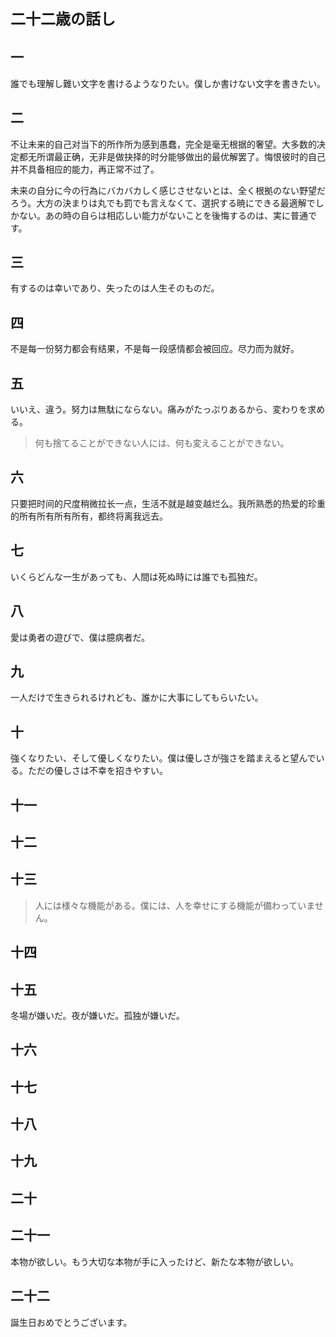 **<font size=5>二十二歳の話し</font>**

## 一

誰でも理解し難い文字を書けるようなりたい。僕しか書けない文字を書きたい。

## 二

不让未来的自己对当下的所作所为感到愚蠢，完全是毫无根据的奢望。大多数的决定都无所谓最正确，无非是做抉择的时分能够做出的最优解罢了。悔恨彼时的自己并不具备相应的能力，再正常不过了。

未来の自分に今の行為にバカバカしく感じさせないとは、全く根拠のない野望だろう。大方の決まりは丸でも罰でも言えなくて、選択する暁にできる最適解でしかない。あの時の自らは相応しい能力がないことを後悔するのは、実に普通です。

## 三

有するのは幸いであり、失ったのは人生そのものだ。

## 四

不是每一份努力都会有结果，不是每一段感情都会被回应。尽力而为就好。

## 五

いいえ、違う。努力は無駄にならない。痛みがたっぷりあるから、変わりを求める。

> 何も捨てることができない人には、何も変えることができない。

## 六

只要把时间的尺度稍微拉长一点，生活不就是越变越烂么。我所熟悉的热爱的珍重的所有所有所有所有，都终将离我远去。

## 七

いくらどんな一生があっても、人間は死ぬ時には誰でも孤独だ。

## 八

愛は勇者の遊びで、僕は臆病者だ。

## 九

一人だけで生きられるけれども、誰かに大事にしてもらいたい。

## 十

強くなりたい、そして優しくなりたい。僕は優しさが強さを踏まえると望んでいる。ただの優しさは不幸を招きやすい。

## 十一

## 十二

 

## 十三

> 人には様々な機能がある。僕には、人を幸せにする機能が備わっていません。

## 十四

## 十五

冬場が嫌いだ。夜が嫌いだ。孤独が嫌いだ。

## 十六

## 十七

## 十八

## 十九

## 二十

## 二十一

本物が欲しい。もう大切な本物が手に入ったけど、新たな本物が欲しい。

## 二十二

誕生日おめでとうございます。
